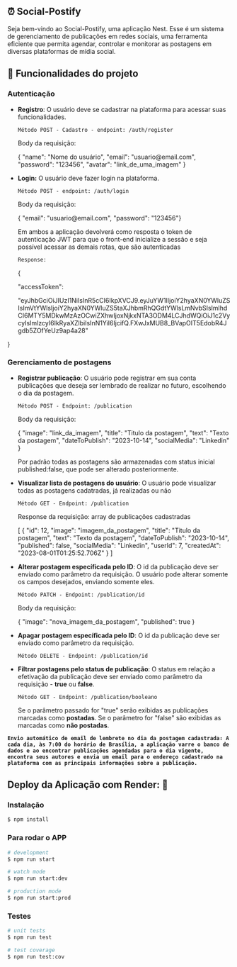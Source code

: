## :alarm_clock: Social-Postify </h1>

Seja bem-vindo ao Social-Postify, uma aplicação Nest.
Esse é um sistema de gerenciamento de publicações em redes sociais, uma ferramenta eficiente que permita agendar, controlar e monitorar as postagens em diversas plataformas de mídia social.

## :hammer: Funcionalidades do projeto

### Autenticação

- **Registro**: O usuário deve se cadastrar na plataforma para acessar suas funcionalidades.
 
   `Método POST - Cadastro - endpoint: /auth/register`
  
   <p>Body da requisição:</p>
  {
   "name": "Nome do usuário",   
   "email": "usuario@email.com",   
   "password": "123456",   
   "avatar": "link_de_uma_imagem"   
  }

- **Login:** O usuário deve fazer login na plataforma.

  `Método POST - endpoint: /auth/login`

   <p>Body da requisição:</p>
   { "email": "usuario@email.com",   "password": "123456"}

   Em ambos a aplicação devolverá como resposta o token de autenticação JWT para que o front-end inicialize a sessão e seja possível acessar as demais rotas,      que são autenticadas

   `Response:`

  {

  "accessToken": 
  
  "eyJhbGciOiJIUzI1NiIsInR5cCI6IkpXVCJ9.eyJuYW1lIjoiY2hyaXN0YWluZSIsImVtYWlsIjoiY2hyaXN0YWluZS5taXJhbmRhQGdtYWlsLmNvbSIsImlhdCI6MTY5MDkwMzAzOCwiZXhwIjoxNjkxNTA3ODM4LCJhdWQiOiJ1c2VycyIsImlzcyI6IkRyaXZlbiIsInN1YiI6IjcifQ.FXwJxMUB8_BVapOIT5EdobR4Jgdb5ZOfYeUz9ap4a28"

 }



### Gerenciamento de postagens

- **Registrar publicação**: O usuário pode registrar em sua conta publicações que deseja ser lembrado de realizar no futuro, escolhendo o dia da postagem.

  `Método POST - Endpoint: /publication`

  <p>Body da requisição:</p>
  
  {
  "image": "link_da_imagem",
  "title": "Titulo da postagem",
  "text": "Texto da postagem",
  "dateToPublish": "2023-10-14",
  "socialMedia": "Linkedin"
  }

  Por padrão todas as postagens são armazenadas com status inicial published:false, que pode ser alterado posteriormente.
 
- **Visualizar lista de postagens do usuário**: O usuário pode visualizar todas as postagens cadatradas, já realizadas ou não
  
  `Método GET - Endpoint: /publication`
  
   Response da requisição: array de publicações cadastradas
  
  <p>[
  {
    "id": 12,
    "image": "imagem_da_postagem",
    "title": "Titulo da postagem",
    "text": "Texto da postagem",
    "dateToPublish": "2023-10-14",
    "published": false,
    "socialMedia": "Linkedin",
    "userId": 7,
    "createdAt": "2023-08-01T01:25:52.706Z"
  }
    ]</p>

 
- **Alterar postagem específicada pelo ID**: O id da publicação deve ser enviado como parâmetro da requisição. O usuário pode alterar somente os campos desejados, enviando somente eles.
  
  `Método PATCH - Endpoint: /publication/id`
  <p>Body da requisição:</p>
  <p>
  {
    "image": "nova_imagem_da_postagem",
    "published": true    
  }
</p>

- **Apagar postagem específicada pelo ID**: O id da publicação deve ser enviado como parâmetro da requisição.
  
  `Método DELETE - Endpoint: /publication/id`
  
- **Filtrar postagens pelo status de publicação**: O status em relação a efetivação da publicação deve ser enviado como parâmetro da requisição - **true** ou **false**.
   
  `Método GET - Endpoint: /publication/booleano`
  
  Se o parâmetro passado for "true" serão exibidas as publicações marcadas como **postadas**. Se o parâmetro for "false" são exibidas as marcadas como **não postadas**.
  
**``Envio automático de email de lembrete no dia da postagem cadastrada: A cada dia, às 7:00 do horário de Brasília, a aplicação varre o banco de dados e ao encontrar publicações agendadas para o dia vigente, encontra seus autores e envia um email para o endereço cadastrado na plataforma com as principais informações sobre a publicação.``**


## Deploy da Aplicação com Render: :dash: 
### Instalação

```bash
$ npm install
```

### Para rodar o APP

```bash
# development
$ npm run start

# watch mode
$ npm run start:dev

# production mode
$ npm run start:prod
```

### Testes

```bash
# unit tests
$ npm run test

# test coverage
$ npm run test:cov
```


